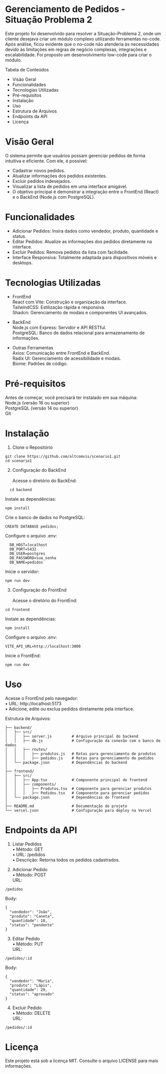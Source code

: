 # Gerenciamento de Pedidos - Situação Problema 2

Este projeto foi desenvolvido para resolver a Situação-Problema 2, onde um cliente desejava criar um módulo complexo utilizando ferramentas no-code. Após análise, ficou evidente que o no-code não atenderia às necessidades devido às limitações em regras de negócio complexas, integrações e escalabilidade. Foi proposto um desenvolvimento low-code para criar o módulo.


Tabela de Conteúdos
- Visão Geral
- Funcionalidades
- Tecnologias Utilizadas
- Pré-requisitos
- Instalação
- Uso
- Estrutura de Arquivos
- Endpoints da API
- Licença


# Visão Geral
O sistema permite que usuários possam gerenciar pedidos de forma intuitiva e eficiente. Com ele, é possível:

- Cadastrar novos pedidos.
- Atualizar informações dos pedidos existentes.
- Excluir pedidos indesejados.
- Visualizar a lista de pedidos em uma interface amigável.
- O objetivo principal é demonstrar a integração entre o FrontEnd (React) e o BackEnd (Node.js com PostgreSQL).

# Funcionalidades
- Adicionar Pedidos: Insira dados como vendedor, produto, quantidade e status.
- Editar Pedidos: Atualize as informações dos pedidos diretamente na interface.
- Excluir Pedidos: Remova pedidos da lista com facilidade.
- Interface Responsiva: Totalmente adaptada para dispositivos móveis e desktops.

# Tecnologias Utilizadas
- FrontEnd<br>
React com Vite: Construção e organização da interface.<br>
TailwindCSS: Estilização rápida e responsiva.<br>
Shadcn: Gerenciamento de modais e componentes UI avançados.<br>

- BackEnd<br>
Node.js com Express: Servidor e API RESTful.<br>
PostgreSQL: Banco de dados relacional para armazenamento de informações.<br>

- Outras Ferramentas<br>
Axios: Comunicação entre FrontEnd e BackEnd.<br>
Radix UI: Gerenciamento de acessibilidade e modais.<br>
Biome: Padrões de código.<br>

# Pré-requisitos
Antes de começar, você precisará ter instalado em sua máquina:<br>
Node.js (versão 16 ou superior)<br>
PostgreSQL (versão 14 ou superior)<br>
Git<br>

# Instalação
1. Clone o Repositório
```
git clone https://github.com/altcomvis/scenario1.git
cd scenario1
```
2. Configuração do BackEnd<br><br>
Acesse o diretório do BackEnd:
```
  cd backend
```
Instale as dependências:
```
npm install
```
Crie o banco de dados no PostgreSQL:
```
CREATE DATABASE pedidos;
```

Configure o arquivo .env:
```
  DB_HOST=localhost
  DB_PORT=5432
  DB_USER=postgres
  DB_PASSWORD=sua_senha
  DB_NAME=pedidos
```
Inicie o servidor:
```
npm run dev
```

3. Configuração do FrontEnd<br><br>
Acesse o diretório do FrontEnd:
```
cd frontend
```

Instale as dependências:
```
npm install
```

Configure o arquivo .env:
```
VITE_API_URL=http://localhost:3000
```

Inicie o FrontEnd:
```
npm run dev
```

# Uso
Acesse o FrontEnd pelo navegador:<br>
• URL: http://localhost:5173<br>
• Adicione, edite ou exclua pedidos diretamente pela interface.<br>

Estrutura de Arquivos:
```
├── backend/
│   ├── src/
│   │   ├── server.js         # Arquivo principal do backend
│   │   ├── db.js             # Configuração da conexão com o banco de dados
│   │   ├── routes/
│   │   │   ├── produtos.js   # Rotas para gerenciamento de produtos
│   │   │   ├── pedidos.js    # Rotas para gerenciamento de pedidos
│   └── package.json          # Dependências do backend
│
├── frontend/
│   ├── src/
│   │   ├── App.tsx           # Componente principal do frontend
│   │   ├── components/
│   │   │   ├── Produtos.tsx  # Componente para gerenciar produtos
│   │   │   ├── Pedidos.tsx   # Componente para gerenciar pedidos
│   └── package.json          # Dependências do frontend
│
├── README.md                 # Documentação do projeto
└── vercel.json               # Configuração para deploy na Vercel

```
# Endpoints da API
1. Listar Pedidos<br>
• Método: GET<br>
• URL: /pedidos<br>
• Descrição: Retorna todos os pedidos cadastrados.<br>

2. Adicionar Pedido<br>
• Método: POST<br>
URL: 
```
/pedidos
```
Body:
```
{
  "vendedor": "João",
  "produto": "Caneta",
  "quantidade": 10,
  "status": "pendente"
}
```

3. Editar Pedido<br>
• Método: PUT<br>
URL: 
```
/pedidos/:id
```
Body:
```
{
  "vendedor": "Maria",
  "produto": "Lápis",
  "quantidade": 20,
  "status": "aprovado"
}
```

4. Excluir Pedido<br>
• Método: DELETE<br>
URL: 
```
/pedidos/:id
```
# Licença
Este projeto está sob a licença MIT. Consulte o arquivo LICENSE para mais informações.

